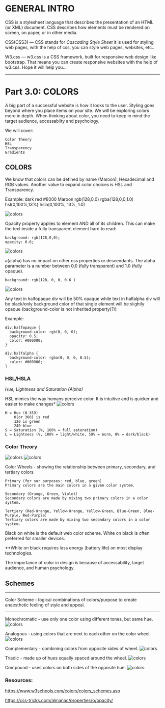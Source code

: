 # GENERAL INTRO
CSS is a stylesheet language that describes the presentation of an HTML (or XML) document.
CSS describes how elements must be rendered on screen, on paper, or in other media.

CSS(CSS3) — CSS stands for _Cascading Style Sheet_ it is used for styling web pages, with the help of css, you can style web pages, websites, etc..

W3.css — w3.css is a CSS framework, built for responsive web design like bootstrap. That means you can create responsive websites with the help of w3.css.
Hope it will help you…

---


# Part 3.0: COLORS

A big part of a successful website is how it looks to the user. Styling goes beyond where you place items on your site. We will be exploring colors more in depth. When thinking about color, you need to keep in mind the target audience, accessabilty and psychology. 

We will cover:
```
Color Theory
HSL
Transparency
Gradients
```

## COLORS

We know that colors can be defined by name (Maroon), Hexadecimal and RGB values. Another value to expand color choices is HSL and Transparency.

Example: dark red
    #8000
    Maroon
    rgb(128,0,0)
    rgba(128,0,0,1.0)
    hsl(0,100%,13%)
    hsla(0,100%, 13%, 1.0)
    
![colors](./CGassets/OpacOriginal.png)  
    
    
Opacity property applies to element AND all of its children. This can make the text inside a fully transparent element hard to read:
```
background: rgb(128,0,0);
opacity: 0.6;
```
![colors](./CGassets/Opacity.png)

a(alpha) has no impact on other css properties or descendants. The alpha parameter is a number between 0.0 (fully transparent) and 1.0 (fully opaque).

```
background: rgb(128, 0, 0, 0.6 )
```
![colors](./CGassets/OpacRGB.png)

Any text in halfopaque div will be 50% opaque while text in halfalpha div will be black/only background color of that single element will be slightly opaque (background-color is not inherited property(?))

Example:
```
div.halfopaque {
  background-color: rgb(0, 0, 0);
  opacity: 0.5;
  color: #000000;
}

div.halfalpha {
  background-color: rgba(0, 0, 0, 0.5);
  color: #000000;
}
```

### HSL/HSLA
_Hue, Lightness and Saturation (Alpha)_

HSL mimics the way humans perceive color. It is intuitive and is quicker and easier to make changes*
![colors](./CGassets/ColorsHSL.png)

```
H = Hue (0-359)
    0(or 360) is red
    120 is green
    240 blue
S = Saturation (%, 100% = full saturation)
L = Lightness (%, 100% = light/white, 50% = norm, 0% = dark/black)
```

### Color Theory
![colors](./CGassets/RGBWheel.png)
![colors](./CGassets/ColorWheel.png)

Color Wheels - showing the relationship between primary, secondary, and tertiary colors

```
Primary (for our purposes: red, blue, green)
Primary colors are the main colors in a given color system.

Secondary (Orange, Green, Violet)
Secondary colors are made by mixing two primary colors in a color system.

Tertiary (Red-Orange, Yellow-Orange, Yellow-Green, Blue-Green, Blue-Purple, Red-Purple)
Tertiary colors are made by mixing two secondary colors in a color system.
```


Black on white is the default web color scheme.
White on black is often preferred for smaller devices.

**White on black requires less energy (battery life) on most display technologies. 

The importance of color in design is because of accessability, target audience, and human psychology.


## Schemes
---
Color Scheme - logical combinations of colors/purpose to create anaesthetic feeling of style and appeal.

---

Monochromatic - use only one color using different tones, but same hue.
![colors](./CGassets/Monochromatic.png)

Analogous - using colors that are next to each other on the color wheel.
![colors](./CGassets/Analogous.png)

Complementary - combining colors from opposite sides of wheel.
![colors](./CGassets/Complementary.png)

Triadic - made up of hues equally spaced around the wheel.
![colors](./CGassets/Triadic.PNG)

Compound - uses colors on both sides of the opposite hue.
![colors](./CGassets/Compound.PNG)

### Resources:
https://www.w3schools.com/colors/colors_schemes.asp

https://css-tricks.com/almanac/properties/o/opacity/




